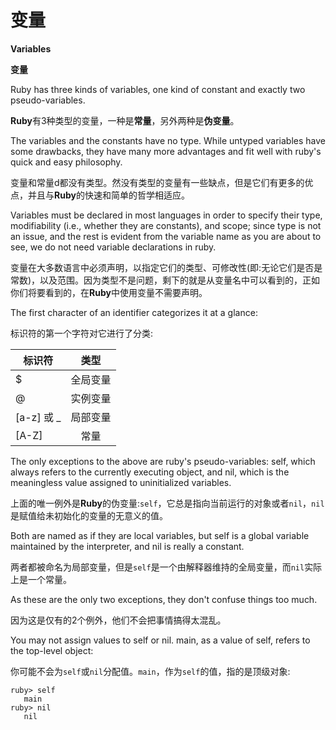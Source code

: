 # 变量
**Variables**

**变量**

Ruby has three kinds of variables, one kind of constant and exactly two pseudo-variables. 

**Ruby**有3种类型的变量，一种是**常量**，另外两种是**伪变量**。

The variables and the constants have no type. While untyped variables have some drawbacks, they have many more advantages and fit well with ruby's quick and easy philosophy.

变量和常量d都没有类型。然没有类型的变量有一些缺点，但是它们有更多的优点，并且与**Ruby**的快速和简单的哲学相适应。

Variables must be declared in most languages in order to specify their type, modifiability (i.e., whether they are constants), and scope; since type is not an issue, and the rest is evident from the variable name as you are about to see, we do not need variable declarations in ruby.

变量在大多数语言中必须声明，以指定它们的类型、可修改性(即:无论它们是否是常数)，以及范围。因为类型不是问题，剩下的就是从变量名中可以看到的，正如你们将要看到的，在**Ruby**中使用变量不需要声明。

The first character of an identifier categorizes it at a glance:

标识符的第一个字符对它进行了分类:

| 标识符       |  类型  |
| --------- | :--: |
| $         | 全局变量 |
| @         | 实例变量 |
| [a-z] 或 _ | 局部变量 |
| [A-Z]     |  常量  |

The only exceptions to the above are ruby's pseudo-variables: self, which always refers to the currently executing object, and nil, which is the meaningless value assigned to uninitialized variables. 

上面的唯一例外是**Ruby**的伪变量:`self`，它总是指向当前运行的对象或者`nil`，`nil`是赋值给未初始化的变量的无意义的值。

Both are named as if they are local variables, but self is a global variable maintained by the interpreter, and nil is really a constant. 

两者都被命名为局部变量，但是`self`是一个由解释器维持的全局变量，而`nil`实际上是一个常量。

As these are the only two exceptions, they don't confuse things too much.

因为这是仅有的2个例外，他们不会把事情搞得太混乱。

You may not assign values to self or nil. main, as a value of self, refers to the top-level object:

你可能不会为`self`或`nil`分配值。`main`，作为`self`的值，指的是顶级对象:

```
ruby> self
   main
ruby> nil
   nil
```